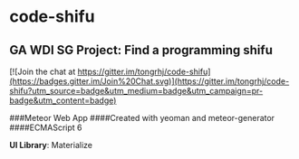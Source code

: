 # code-shifu
## GA WDI SG Project: Find a programming shifu

[![Join the chat at https://gitter.im/tongrhj/code-shifu](https://badges.gitter.im/Join%20Chat.svg)](https://gitter.im/tongrhj/code-shifu?utm_source=badge&utm_medium=badge&utm_campaign=pr-badge&utm_content=badge)

###Meteor Web App
####Created with yeoman and meteor-generator
####ECMAScript 6

**UI Library**: Materialize
